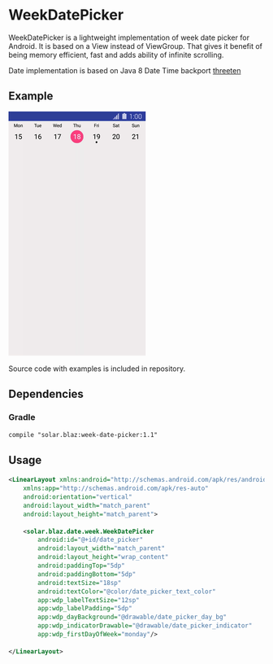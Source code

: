 # WeekDatePicker

WeekDatePicker is a lightweight implementation of week date picker for Android. It is based on a View instead of ViewGroup. That gives it benefit of being memory efficient, fast and adds ability of infinite scrolling.

Date implementation is based on Java 8 Date Time backport [threeten](http://www.threeten.org/)

## Example
![Example screenshot](images/example_screenshot.gif)

Source code with examples is included in repository.

## Dependencies
### Gradle
```
compile "solar.blaz:week-date-picker:1.1"
```

## Usage
```xml
<LinearLayout xmlns:android="http://schemas.android.com/apk/res/android"
    xmlns:app="http://schemas.android.com/apk/res-auto"
    android:orientation="vertical"
    android:layout_width="match_parent"
    android:layout_height="match_parent">

    <solar.blaz.date.week.WeekDatePicker
        android:id="@+id/date_picker"
        android:layout_width="match_parent"
        android:layout_height="wrap_content"
        android:paddingTop="5dp"
        android:paddingBottom="5dp"
        android:textSize="18sp"
        android:textColor="@color/date_picker_text_color"
        app:wdp_labelTextSize="12sp"
        app:wdp_labelPadding="5dp"
        app:wdp_dayBackground="@drawable/date_picker_day_bg"
        app:wdp_indicatorDrawable="@drawable/date_picker_indicator"
        app:wdp_firstDayOfWeek="monday"/>

</LinearLayout>

```
